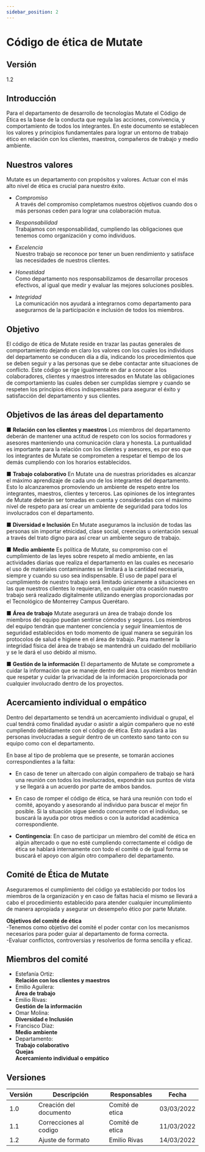 ```yaml
---
sidebar_position: 2
---
```


# Código de ética de Mutate

## Versión

1.2

## Introducción

Para el departamento de desarrollo de tecnologías Mutate el Código de Ética es la base de la conducta que regula las acciones, convivencia, y comportamiento de todos los integrantes. En este documento se establecen los valores y principios fundamentales para lograr un entorno de trabajo ético en relación con los clientes, maestros, compañeros de trabajo y medio ambiente.

## Nuestros valores

Mutate es un departamento con propósitos y valores. Actuar con el más alto nivel de ética es crucial para nuestro éxito.

- _Compromiso_  
A través del compromiso completamos nuestros objetivos cuando dos o más personas ceden para lograr una colaboración mutua.

- _Responsabilidad_  
Trabajamos con responsabilidad, cumpliendo las obligaciones que tenemos como organización y como individuos.

- _Excelencia_  
  Nuestro trabajo se reconoce por tener un buen rendimiento y satisface las necesidades de nuestros clientes.

- _Honestidad_  
  Como departamento nos responsabilizamos de desarrollar procesos efectivos, al igual que medir y evaluar las mejores soluciones posibles.

- _Integridad_  
  La comunicación nos ayudará a integrarnos como departamento para asegurarnos de la participación e inclusión de todos los miembros.

## Objetivo

El código de ética de Mutate reside en trazar las pautas generales de comportamiento dejando en claro los valores con los cuales los individuos del departamento se conducen día a día, indicando los procedimientos que se deben seguir y a las personas que se debe contactar ante situaciones de conflicto. Este código se rige igualmente en dar a conocer a los colaboradores, clientes y maestros interesados en Mutate las obligaciones de comportamiento las cuales deben ser cumplidas siempre y cuando se respeten los principios éticos indispensables para asegurar el éxito y satisfacción del departamento y sus clientes.

## Objetivos de las áreas del departamento

■ **Relación con los clientes y maestros**
Los miembros del departamento deberán de mantener una actitud de respeto con los socios formadores y asesores manteniendo una comunicación clara y honesta. La puntualidad es importante para la relación con los clientes y asesores, es por eso que los integrantes de Mutate se comprometen a respetar el tiempo de los demás cumpliendo con los horarios establecidos.

■ **Trabajo colaborativo**
En Mutate una de nuestras prioridades es alcanzar el máximo aprendizaje de cada uno de los integrantes del departamento. Esto lo alcanzaremos promoviendo un ambiente de respeto entre los integrantes, maestros, clientes y terceros. Las opiniones de los integrantes de Mutate deberán ser tomadas en cuenta y consideradas con el máximo nivel de respeto para así crear un ambiente de seguridad para todos los involucrados con el departamento.

■ **Diversidad e Inclusión**
En Mutate aseguramos la inclusión de todas las personas sin importar etnicidad, clase social, creencias u orientación sexual a través del trato digno para así crear un ambiente seguro de trabajo.

■ **Medio ambiente**
Es política de Mutate, su compromiso con el cumplimiento de las leyes sobre respeto al medio ambiente, en las actividades diarias que realiza el departamento en las cuales es necesario el uso de materiales contaminantes se limitará a la cantidad necesaria, siempre y cuando su uso sea indispensable. El uso de papel para el cumplimiento de nuestro trabajo será limitado únicamente a situaciones en las que nuestros clientes lo requieran, en cualquier otra ocasión nuestro trabajo será realizado digitalmente utilizando energías proporcionadas por el Tecnológico de Monterrey Campus Querétaro.

■ **Área de trabajo**
Mutate asegurará un área de trabajo donde los miembros del equipo puedan sentirse cómodos y seguros. Los miembros del equipo tendrán que mantener conciencia y seguir lineamientos de seguridad establecidos en todo momento de igual manera se seguirán los protocolos de salud e higiene en el área de trabajo. Para mantener la integridad física del área de trabajo se mantendrá un cuidado del mobiliario y se le dará el uso debido al mismo.

■ **Gestión de la información**
El departamento de Mutate se compromete a cuidar la información que se maneje dentro del área. Los miembros tendrán que respetar y cuidar la privacidad de la información proporcionada por cualquier involucrado dentro de los proyectos.

## Acercamiento individual o empático

Dentro del departamento se tendrá un acercamiento individual o grupal, el cual tendrá como finalidad ayudar o asistir a algún compañero que no esté cumpliendo debidamente con el código de ética. Esto ayudará a las personas involucradas a seguir dentro de un contexto sano tanto con su equipo como con el departamento.

En base al tipo de problema que se presente, se tomarán acciones correspondientes a la falta:

- En caso de tener un altercado con algún compañero de trabajo se hará una reunión con todos los involucrados, expondrán sus puntos de vista y se llegará a un acuerdo por parte de ambos bandos.

- En caso de romper el código de ética, se hará una reunión con todo el comité, apoyando y asesorando al individuo para buscar el mejor fin posible. Si la situación sigue siendo concurrente con el individuo, se buscará la ayuda por otros medios o con la autoridad académica correspondiente.

- **Contingencia**: En caso de participar un miembro del comité de ética en algún altercado o que no esté cumpliendo correctamente el código de ética se hablará internamente con todo el comité o de igual forma se buscará el apoyo con algún otro compañero del departamento.

## Comité de Ética de Mutate

Aseguraremos el cumplimiento del código ya establecido por todos los miembros de la organización y en caso de faltas hacia el mismo se llevará a cabo el procedimiento establecido para atender cualquier incumplimiento de manera apropiada y asegurar un desempeño ético por parte Mutate.

**Objetivos del comité de ética**  
-Tenemos como objetivo del comité el poder contar con los mecanismos necesarios para poder guiar al departamento de forma correcta.  
-Evaluar conflictos, controversias y resolverlos de forma sencilla y eficaz.

## Miembros del comité

- Estefanía Ortiz:  
**Relación con los clientes y maestros**
- Emilio Aguilera:  
**Área de trabajo**
- Emilio Rivas:  
**Gestión de la información**
- Omar Molina:  
**Diversidad e Inclusión**
- Francisco Díaz:  
**Medio ambiente**
- Departamento:  
**Trabajo colaborativo**  
**Quejas**  
**Acercamiento individual o empático**

## Versiones

| Versión | Descripción                      | Responsables   | Fecha      |
| ------- | -------------------------------- | -------------- | ---------- |
| 1.0     | Creación del documento         | Comité de etica | 03/03/2022 |
| 1.1     | Correcciones al codigo        | Comité de etica | 11/03/2022 |
| 1.2     | Ajuste de formato       | Emilio Rivas | 14/03/2022 |